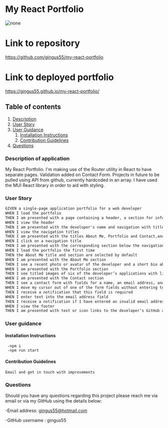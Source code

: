 # My React Portfolio

![none](https://img.shields.io/static/v1?label=none&message=License&color=green)

# Link to repository

https://github.com/gingus55/my-react-portfolio

# Link to deployed portfolio

https://gingus55.github.io/my-react-portfolio/

## Table of contents

1. [Description](#description)
2. [User Story](#user-story)
3. [User Guidance](#guidance)
   1. [Installation Instructions](#installation)
   2. [Contribution Guidelines](#contribution)
4. [Questions](#questions)

<a id="description"></a>

### Description of application

My React Portfolio. I'm making use of the Router utility in React to have separate pages. Validation added on Contact Form. Projects in future to be pulled using API from github, currently hardcoded in an array. I have used the MUI React library in order to aid with styling.

<a id="user-story"></a>

### User Story

```md
GIVEN a single-page application portfolio for a web developer
WHEN I load the portfolio
THEN I am presented with a page containing a header, a section for info, projects, toolkit, and a footer
WHEN I view the header
THEN I am presented with the developer's name and navigation with titles corresponding to different sections of the portfolio
WHEN I view the navigation titles
THEN I am presented with the titles About Me, Portfolio and Contact,and the title corresponding to the current selection is highlighted
WHEN I click on a navigation title
THEN I am presented with the corresponding section below the navigation without the page reloading and that title is highlighted
WHEN I load the portfolio the first time
THEN the About Me title and section are selected by default
WHEN I am presented with the About Me section
THEN I see a recent photo or avatar of the developer and a short bio about them
WHEN I am presented with the Portfolio section
THEN I see titled images of six of the developer’s applications with links to both the deployed applications and the corresponding GitHub repositories
WHEN I am presented with the Contact section
THEN I see a contact form with fields for a name, an email address, and a message
WHEN I move my cursor out of one of the form fields without entering text
THEN I receive a notification that this field is required
WHEN I enter text into the email address field
THEN I receive a notification if I have entered an invalid email address
WHEN I view the footer
THEN I am presented with text or icon links to the developer’s GitHub and LinkedIn profiles and link to CV.
```

<a id="guidance"></a>

### User guidance

<a id="installation"></a>

#### Installation Instructions

```
 -npm i
 -npm run start
```

<a id="contribution"></a>

#### Contribution Guidelines

    Email and get in touch with improvements

<a id="questions"></a>

### Questions

Should you have any questions regarding this project please reach me via email or via my GitHub using the details below:

-Email address: gingus55@hotmail.com

-GitHub username : gingus55
